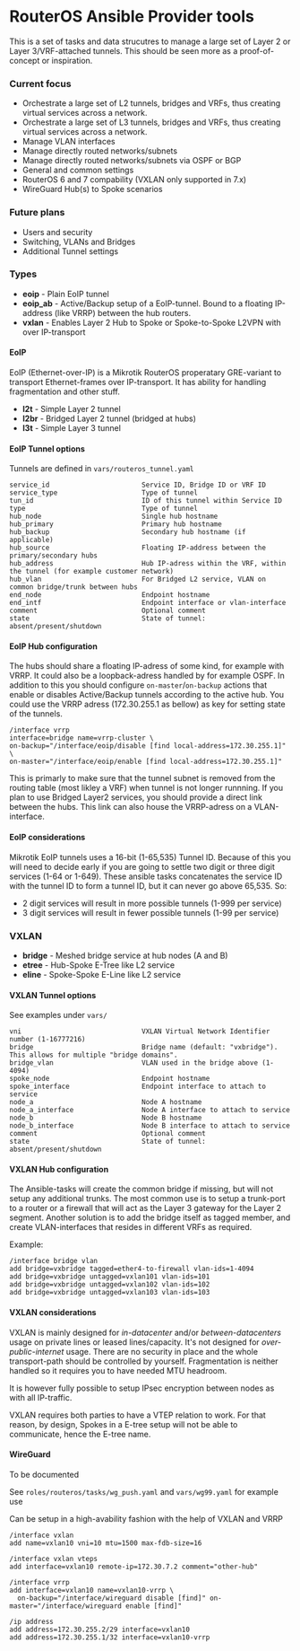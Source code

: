 # RouterOS Ansible Provider tools #

This is a set of tasks and data strucutres to manage a large set of Layer 2 or Layer 3/VRF-attached tunnels. This should be seen more as a proof-of-concept or inspiration.


### Current focus ###

  - Orchestrate a large set of L2 tunnels, bridges and VRFs, thus creating virtual services across a network.
  - Orchestrate a large set of L3 tunnels, bridges and VRFs, thus creating virtual services across a network.
  - Manage VLAN interfaces
  - Manage directly routed networks/subnets
  - Manage directly routed networks/subnets via OSPF or BGP
  - General and common settings
  - RouterOS 6 and 7 compability (VXLAN only supported in 7.x)
  - WireGuard Hub(s) to Spoke scenarios


### Future plans ###

  - Users and security
  - Switching, VLANs and Bridges
  - Additional Tunnel settings


### Types ###

  - **eoip** - Plain EoIP tunnel
  - **eoip_ab** - Active/Backup setup of a EoIP-tunnel. Bound to a floating IP-address (like VRRP) between the hub routers.
  - **vxlan** - Enables Layer 2 Hub to Spoke or Spoke-to-Spoke L2VPN with over IP-transport


#### EoIP ####

EoIP (Ethernet-over-IP) is a Mikrotik RouterOS properatary GRE-variant to transport Ethernet-frames over IP-transport. It has ability for handling fragmentation and other stuff.

  - **l2t** - Simple Layer 2 tunnel
  - **l2br** - Bridged Layer 2 tunnel (bridged at hubs)
  - **l3t** - Simple Layer 3 tunnel


#### EoIP Tunnel options ####

Tunnels are defined in `vars/routeros_tunnel.yaml`

    service_id                       Service ID, Bridge ID or VRF ID
    service_type                     Type of tunnel
    tun_id                           ID of this tunnel within Service ID
    type                             Type of tunnel
    hub_node                         Single hub hostname
    hub_primary                      Primary hub hostname
    hub_backup                       Secondary hub hostname (if applicable)
    hub_source                       Floating IP-address between the primary/secondary hubs
    hub_address                      Hub IP-adress within the VRF, within the tunnel (for example customer network)
    hub_vlan                         For Bridged L2 service, VLAN on common bridge/trunk between hubs
    end_node                         Endpoint hostname
    end_intf                         Endpoint interface or vlan-interface
    comment                          Optional comment
    state                            State of tunnel: absent/present/shutdown


#### EoIP Hub configuration ####

The hubs should share a floating IP-adress of some kind, for example with VRRP. It could also be a loopback-adress handled by for example OSPF. In addition to this you should configure `on-master`/`on-backup` actions that enable or disables Active/Backup tunnels according to the active hub. You could use the VRRP adress (172.30.255.1 as bellow) as key for setting state of the tunnels.

    /interface vrrp
    interface=bridge name=vrrp-cluster \
    on-backup="/interface/eoip/disable [find local-address=172.30.255.1]" \
    on-master="/interface/eoip/enable [find local-address=172.30.255.1]"

This is primarly to make sure that the tunnel subnet is removed from the routing table (most likley a VRF) when tunnel is not longer runnning. If you plan to use Bridged Layer2 services, you should provide a direct link between the hubs. This link can also house the VRRP-adress on a VLAN-interface.


#### EoIP considerations ####

Mikrotik EoIP tunnels uses a 16-bit (1-65,535) Tunnel ID. Because of this you will need to decide early if you are going to settle two digit or three digit services (1-64 or 1-649). These ansible tasks concatenates the service ID with the tunnel ID to form a tunnel ID, but it can never go above 65,535. So:

  * 2 digit services will result in more possible tunnels (1-999 per service)
  * 3 digit services will result in fewer possible tunnels (1-99 per service)




### VXLAN ###

  - **bridge** - Meshed bridge service at hub nodes (A and B)
  - **etree** - Hub-Spoke E-Tree like L2 service
  - **eline** - Spoke-Spoke E-Line like L2 service


#### VXLAN Tunnel options ####

See examples under `vars/`

    vni                              VXLAN Virtual Network Identifier number (1-16777216)
    bridge                           Bridge name (default: "vxbridge"). This allows for multiple "bridge domains".
    bridge_vlan                      VLAN used in the bridge above (1-4094)
    spoke_node                       Endpoint hostname
    spoke_interface                  Endpoint interface to attach to service
    node_a                           Node A hostname
    node_a_interface                 Node A interface to attach to service
    node_b                           Node B hostname
    node_b_interface                 Node B interface to attach to service
    comment                          Optional comment
    state                            State of tunnel: absent/present/shutdown


#### VXLAN Hub configuration ####

The Ansible-tasks will create the common bridge if missing, but will not setup any additional trunks. The most common use is to setup a trunk-port to a router or a firewall that will act as the Layer 3 gateway for the Layer 2 segment. Another solution is to add the bridge itself as tagged member, and create VLAN-interfaces that resides in different VRFs as required.

Example:

    /interface bridge vlan
    add bridge=vxbridge tagged=ether4-to-firewall vlan-ids=1-4094
    add bridge=vxbridge untagged=vxlan101 vlan-ids=101
    add bridge=vxbridge untagged=vxlan102 vlan-ids=102
    add bridge=vxbridge untagged=vxlan103 vlan-ids=103


#### VXLAN considerations ####

VXLAN is mainly designed for *in-datacenter* and/or *between-datacenters* usage on private lines or leased lines/capacity. It's not designed for *over-public-internet* usage. There are no security in place and the whole transport-path should be controlled by yourself. Fragmentation is neither handled so it requires you to have needed MTU headroom.

It is however fully possible to setup IPsec encryption between nodes as with all IP-traffic.

VXLAN requires both parties to have a VTEP relation to work. For that reason, by design, Spokes in a E-tree setup will not be able to communicate, hence the E-tree name.


#### WireGuard ####

To be documented

See `roles/routeros/tasks/wg_push.yaml` and `vars/wg99.yaml` for example use

Can be setup in a high-avability fashion with the help of VXLAN and VRRP


    /interface vxlan
    add name=vxlan10 vni=10 mtu=1500 max-fdb-size=16
    
    /interface vxlan vteps
    add interface=vxlan10 remote-ip=172.30.7.2 comment="other-hub"
    
    /interface vrrp
    add interface=vxlan10 name=vxlan10-vrrp \
      on-backup="/interface/wireguard disable [find]" on-master="/interface/wireguard enable [find]"
    
    /ip address
    add address=172.30.255.2/29 interface=vxlan10 
    add address=172.30.255.1/32 interface=vxlan10-vrrp 
    


